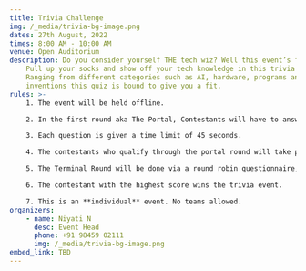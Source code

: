 ```yaml
---
title: Trivia Challenge
img: /_media/trivia-bg-image.png
dates: 27th August, 2022
times: 8:00 AM - 10:00 AM
venue: Open Auditorium
description: Do you consider yourself THE tech wiz? Well this event’s for you!
    Pull up your socks and show off your tech knowledge in this trivia quiz.
    Ranging from different categories such as AI, hardware, programs and
    inventions this quiz is bound to give you a fit.
rules: >-
    1. The event will be held offline.

    2. In the first round aka The Portal, Contestants will have to answer 20 tech related multiple choice questions.

    3. Each question is given a time limit of 45 seconds.

    4. The contestants who qualify through the portal round will take part in the second round or The Terminal.

    5. The Terminal Round will be done via a round robin questionnaire, which will include 12 questions with 20 seconds given for each question, before passing onto the next question.

    6. The contestant with the highest score wins the trivia event.

    7. This is an **individual** event. No teams allowed.
organizers:
    - name: Niyati N
      desc: Event Head
      phone: +91 98459 02111
      img: /_media/trivia-bg-image.png
embed_link: TBD
---
```


